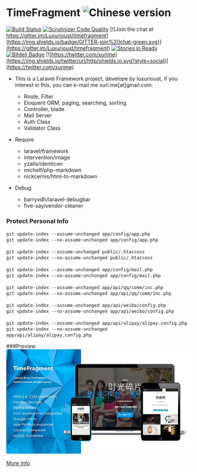 # TimeFragment ![Chinese version](https://upload.wikimedia.org/wikipedia/commons/thumb/f/fa/Flag_of_the_People%27s_Republic_of_China.svg/22px-Flag_of_the_People%27s_Republic_of_China.svg.png)

[![Build Status](https://travis-ci.org/Luxurioust/timefragment.svg?branch=master)](https://travis-ci.org/Luxurioust/timefragment) [![Scrutinizer Code Quality](https://scrutinizer-ci.com/g/Luxurioust/timefragment/badges/quality-score.png?b=master)](https://scrutinizer-ci.com/g/Luxurioust/timefragment/?branch=master) [![Join the chat at https://gitter.im/Luxurioust/timefragment](https://img.shields.io/badge/GITTER-join%20chat-green.svg)](https://gitter.im/Luxurioust/timefragment) [![Stories in Ready](https://badge.waffle.io/Luxurioust/timefragment.svg?label=ready&title=Ready)](http://waffle.io/Luxurioust/timefragment) [![Bitdeli Badge](https://d2weczhvl823v0.cloudfront.net/Luxurioust/timefragment/trend.png)](https://bitdeli.com/free "Bitdeli Badge") [![https://twitter.com/xurime](https://img.shields.io/twitter/url/http/shields.io.svg?style=social)](https://twitter.com/xurime)

- This is a Laravel Framework project, develope by luxurioust, if you interest in this, you can e-mail me xuri.me[at]gmail.com.
  - Route, Filter
  - Eloquent ORM, paging, searching, sorting
  - Controller, blade
  - Mail Server
  - Auth Class
  - Validator Class

- Require
  - laravel/framework
  - intervention/image
  - yzalis/identicon
  - michelf/php-markdown
  - nickcernis/html-to-markdown
- Debug
  - barryvdh/laravel-debugbar
  - five-say/vendor-cleaner

### Protect Personal Info

```
git update-index --assume-unchanged app/config/app.php
git update-index --no-assume-unchanged app/config/app.php

git update-index --assume-unchanged public/.htaccess
git update-index --no-assume-unchanged public/.htaccess

git update-index --assume-unchanged app/config/mail.php
git update-index --no-assume-unchanged app/config/mail.php

git update-index --assume-unchanged app/api/qq/comm/inc.php
git update-index --no-assume-unchanged app/api/qq/comm/inc.php

git update-index --assume-unchanged app/api/weibo/config.php
git update-index --no-assume-unchanged app/api/weibo/config.php

git update-index --assume-unchanged app/api/alipay/alipay.config.php
git update-index --no-assume-unchanged app/api/alipay/alipay.config.php
```

###Preview
![TimeFragment](/public/readme/preview.jpg "TimeFragment")

[More Info](http://xuri.me/2014/03/08/timefragment.html)
